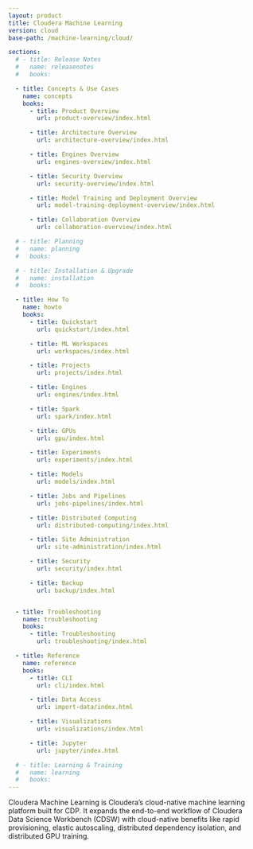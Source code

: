 ```yaml
---
layout: product
title: Cloudera Machine Learning
version: cloud
base-path: /machine-learning/cloud/

sections:
  # - title: Release Notes
  #   name: releasenotes
  #   books:

  - title: Concepts & Use Cases
    name: concepts
    books:
      - title: Product Overview
        url: product-overview/index.html

      - title: Architecture Overview
        url: architecture-overview/index.html

      - title: Engines Overview
        url: engines-overview/index.html

      - title: Security Overview
        url: security-overview/index.html

      - title: Model Training and Deployment Overview
        url: model-training-deployment-overview/index.html

      - title: Collaboration Overview
        url: collaboration-overview/index.html

  # - title: Planning
  #   name: planning
  #   books:

  # - title: Installation & Upgrade
  #   name: installation
  #   books:

  - title: How To
    name: howto
    books:
      - title: Quickstart
        url: quickstart/index.html

      - title: ML Workspaces
        url: workspaces/index.html

      - title: Projects
        url: projects/index.html

      - title: Engines
        url: engines/index.html

      - title: Spark
        url: spark/index.html

      - title: GPUs
        url: gpu/index.html

      - title: Experiments
        url: experiments/index.html

      - title: Models
        url: models/index.html

      - title: Jobs and Pipelines
        url: jobs-pipelines/index.html

      - title: Distributed Computing
        url: distributed-computing/index.html

      - title: Site Administration
        url: site-administration/index.html

      - title: Security
        url: security/index.html

      - title: Backup
        url: backup/index.html


  - title: Troubleshooting
    name: troubleshooting
    books:
      - title: Troubleshooting
        url: troubleshooting/index.html

  - title: Reference
    name: reference
    books:
      - title: CLI
        url: cli/index.html

      - title: Data Access
        url: import-data/index.html

      - title: Visualizations
        url: visualizations/index.html

      - title: Jupyter
        url: jupyter/index.html

  # - title: Learning & Training
  #   name: learning
  #   books:
---
```

Cloudera Machine Learning is Cloudera’s cloud-native machine learning
platform built for CDP. It expands the end-to-end workflow of Cloudera
Data Science Workbench (CDSW) with cloud-native benefits like rapid
provisioning, elastic autoscaling, distributed dependency isolation, and
distributed GPU training.
